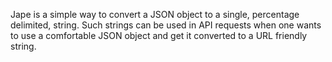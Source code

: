 Jape is a simple way to convert a JSON object to a single, percentage delimited, string. Such strings can be used in API requests when one wants to use a comfortable JSON object and get it converted to a URL friendly string.

    
